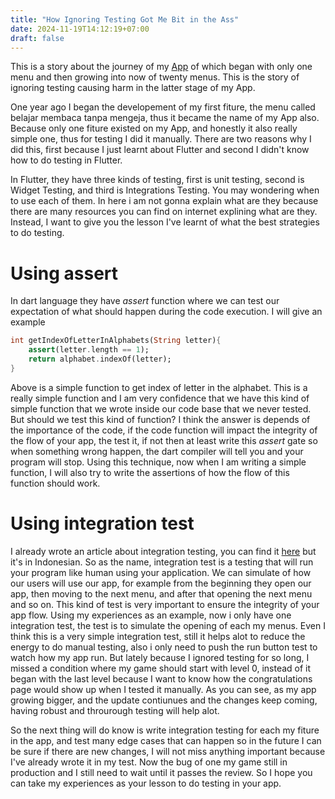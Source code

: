 ```yaml
---
title: "How Ignoring Testing Got Me Bit in the Ass"
date: 2024-11-19T14:12:19+07:00
draft: false
---
```


This is a story about the journey of my [App](https://play.google.com/store/apps/details?id=com.aplikasihebat.baca_app&pcampaignid=web_share) of which began with only one menu and then growing into now of twenty menus. This is the story of ignoring testing causing harm in the latter stage of my App.

One year ago I began the developement of my first fiture, the menu called belajar membaca tanpa mengeja, thus it became the name of my App also. Because only one fiture existed on my App, and honestly it also really simple one, thus for testing I did it manually. There are two reasons why I did this, first because I just learnt about Flutter and second I didn't know how to do testing in Flutter.

In Flutter, they have three kinds of testing, first is unit testing, second is Widget Testing, and third is Integrations Testing. You may wondering when to use each of them. In here i am not gonna explain what are they because there are many resources you can find on internet explining what are they. Instead, I want to give you the lesson I've learnt of what the best strategies to do testing.

# Using assert

In dart language they have _assert_ function where we can test our expectation of what should happen during the code execution. I will give an example

```dart
int getIndexOfLetterInAlphabets(String letter){
    assert(letter.length == 1);
    return alphabet.indexOf(letter);
}
```

Above is a simple function to get index of letter in the alphabet. This is a really simple function and I am very confidence that we have this kind of simple function that we wrote inside our code base that we never tested. But should we test this kind of function? I think the answer is depends of the importance of the code, if the code function will impact the integrity of the flow of your app, the test it, if not then at least write this _assert_ gate so when something wrong happen, the dart compiler will tell you and your program will stop. Using this technique, now when I am writing a simple function, I will also try to write the assertions of how the flow of this function should work.

# Using integration test

I already wrote an article about integration testing, you can find it [here](https://aplikasihebat.com/blog/posts/mengenal-flutter-integration-tests/) but it's in Indonesian. So as the name, integration test is a testing that will run your program like human using your application. We can simulate of how our users will use our app, for example from the beginning they open our app, then moving to the next menu, and after that opening the next menu and so on. This kind of test is very important to ensure the integrity of your app flow. Using my experiences as an example, now i only have one integration test, the test is to simulate the opening of each my menus. Even I think this is a very simple integration test, still it helps alot to reduce the energy to do manual testing, also i only need to push the run button test to watch how my app run. But lately because I ignored testing for so long, I missed a condition where my game should start with level 0, instead of it began with the last level because I want to know how the congratulations page would show up when I tested it manually. As you can see, as my app growing bigger, and the update contiunues and the changes keep coming, having robust and throurough testing will help alot.

So the next thing will do know is write integration testing for each my fiture in the app, and test many edge cases that can happen so in the future I can be sure if there are new changes, I will not miss anything important because I've already wrote it in my test. Now the bug of one my game still in production and I still need to wait until it passes the review. So I hope you can take my experiences as your lesson to do testing in your app.
